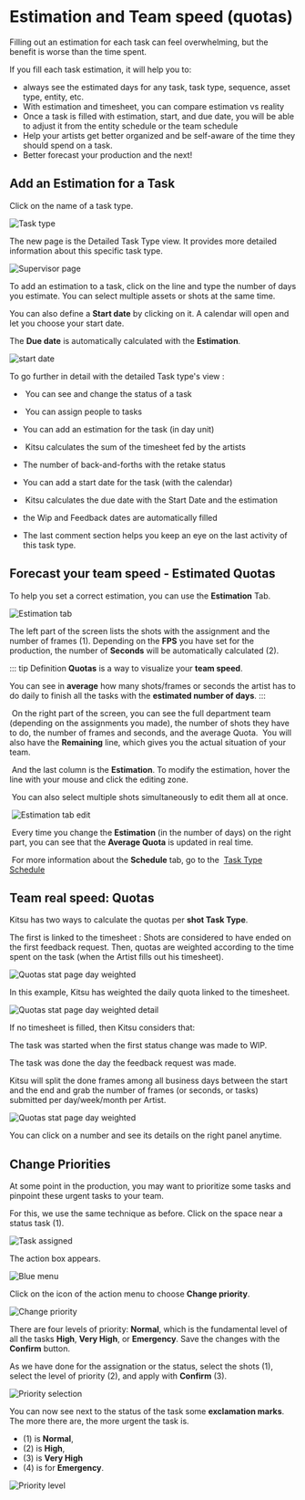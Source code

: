 # Estimation and Team speed (quotas)

Filling out an estimation for each task can feel overwhelming, but the benefit is worse than the time spent.

If you fill each task estimation, it will help you to:
- always see the estimated days for any task, task type, sequence, asset type, entity, etc.
- With estimation and timesheet, you can compare estimation vs reality
- Once a task is filled with estimation, start, and due date, you will be able to adjust it from the entity schedule or the team schedule
- Help your artists get better organized and be self-aware of the time they should spend on a task.
- Better forecast your production and the next!


## Add an Estimation for a Task

Click on the name of a task type.

![Task type](../img/getting-started/supervisor_tasktype.png)

The new page is the Detailed Task Type view. It provides more detailed information about this specific task type.

![Supervisor page](../img/getting-started/supervisor_page.png)


To add an estimation to a task, click on the line and type the number of days you estimate. You can select multiple assets or shots at the same time.

You can also define a **Start date** by clicking on it.
A calendar will open and let you choose your start date.

The **Due date** is automatically calculated with the **Estimation**.

![start date](../img/getting-started/set_estimation.png)


To go further in detail with the detailed Task type's view :
-  You can see and change the status of a task
-  You can assign people to tasks



- You can add an estimation for the task (in day unit)
-  Kitsu calculates the sum of the timesheet fed by the artists
- The number of back-and-forths with the retake status
- You can add a start date for the task (with the calendar)
-  Kitsu calculates the due date with the Start Date and the estimation
- the Wip and Feedback dates are automatically filled
- The last comment section helps you keep an eye on the last activity of this task type.

## Forecast your team speed - Estimated Quotas

To help you set a correct estimation, you can use the **Estimation** Tab.

![Estimation tab](../img/getting-started/tasktype_estimation_tab.png)

The left part of the screen lists the shots with the assignment and the number of frames (1).
Depending on the **FPS** you have set for the production, the number of **Seconds** will be automatically calculated (2).

::: tip Definition
**Quotas** is a way to visualize your **team speed**. 

You can see in **average** how many shots/frames or seconds the artist has to do daily to finish all the tasks with the **estimated number of days**.
:::

 On the right part of the screen, you can see the full department team (depending on the assignments you made), the number of shots they have to do, the number of frames and seconds, and the average Quota.
 You will also have the **Remaining** line, which gives you the actual situation of your team.


 And the last column is the **Estimation**. To modify the estimation, hover the line with your mouse and click the editing zone.

 You can also select multiple shots simultaneously to edit them all at once.

 ![Estimation tab edit](../img/getting-started/tasktype_estimation_tab_edit.png)

 Every time you change the **Estimation** (in the number of days) on the right part, you can see that the **Average Quota** is updated in real time.



 For more information about the **Schedule** tab, go to the
 [Task Type Schedule](../schedules/README.md#Set-a-Task-Estimation)


## Team real speed: Quotas


Kitsu has two ways to calculate the quotas per **shot Task Type**.

The first is linked to the timesheet :
Shots are considered to have ended on the first feedback request. Then, quotas are weighted according to the time spent on the task (when the Artist fills out his timesheet).

![Quotas stat page day weighted](../img/getting-started/quotas_day_weighted.png)

In this example, Kitsu has weighted the daily quota linked to the timesheet.

![Quotas stat page day weighted detail](../img/getting-started/quotas_day_weighted_detail.png)


If no timesheet is filled, then Kitsu considers that:

The task was started when the first status change was made to WIP.

The task was done the day the feedback request was made.

Kitsu will split the done frames among all business days between the start and the end and grab the number of frames (or seconds, or tasks) submitted per day/week/month per Artist.

![Quotas stat page day weighted](../img/getting-started/quotas_day_status.png)


You can click on a number and see its details on the right panel anytime.

## Change Priorities

At some point in the production, you may want to prioritize some tasks and
pinpoint these urgent tasks to your team.

For this, we use the same technique as before. Click on the space
near a status task (1).

![Task assigned](../img/getting-started/task_assigned.png)

The action box appears.

![Blue menu](../img/getting-started/blue_menu.png)

Click on the icon of the action menu to choose
**Change priority**.

![Change priority](../img/getting-started/change_priority.png)

There are four levels of priority: **Normal**, which is the fundamental level of all the
tasks **High**, **Very High**, or **Emergency**. Save the changes with the
**Confirm** button.

As we have done for the assignation or the status, select the shots (1), select
the level of priority (2), and apply with **Confirm** (3).

![Priority selection](../img/getting-started/priority.png)

You can now see next to the status of the task some **exclamation marks**. The
more there are, the more urgent the task is.

* (1) is **Normal**,
* (2) is **High**,
* (3) is **Very High**
* (4) is for **Emergency**.

![Priority level](../img/getting-started/priority_level.png)
